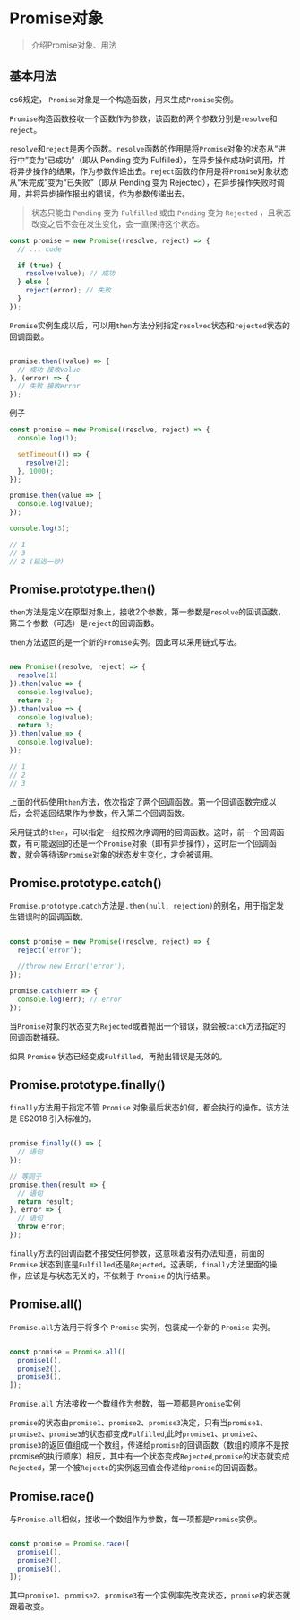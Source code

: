 # Promise对象

> 介绍Promise对象、用法

## 基本用法

es6规定， `Promise`对象是一个构造函数，用来生成`Promise`实例。

`Promise`构造函数接收一个函数作为参数，该函数的两个参数分别是`resolve`和`reject`。

`resolve`和`reject`是两个函数。`resolve`函数的作用是将`Promise`对象的状态从“进行中”变为“已成功”（即从 Pending 变为 Fulfilled），在异步操作成功时调用，并将异步操作的结果，作为参数传递出去。`reject`函数的作用是将`Promise`对象状态从“未完成”变为“已失败”（即从 Pending 变为 Rejected），在异步操作失败时调用，并将异步操作报出的错误，作为参数传递出去。

> 状态只能由 `Pending` 变为 `Fulfilled` 或由 `Pending` 变为 `Rejected` ，且状态改变之后不会在发生变化，会一直保持这个状态。

```js
const promise = new Promise((resolve, reject) => {
  // ... code

  if (true) {
    resolve(value); // 成功
  } else {
    reject(error); // 失败
  }
});
```

`Promise`实例生成以后，可以用`then`方法分别指定`resolved`状态和`rejected`状态的回调函数。

```js

promise.then((value) => {
  // 成功 接收value
}, (error) => { 
  // 失败 接收error
});

```

例子

```js
const promise = new Promise((resolve, reject) => {
  console.log(1);

  setTimeout(() => {
    resolve(2);
  }, 1000);
});

promise.then(value => {
  console.log(value);
});

console.log(3);

// 1
// 3
// 2 (延迟一秒)

```

## Promise.prototype.then()

`then`方法是定义在原型对象上，接收2个参数，第一参数是`resolve`的回调函数，第二个参数（可选）是`reject`的回调函数。

`then`方法返回的是一个新的`Promise`实例。因此可以采用链式写法。

```js

new Promise((resolve, reject) => {
  resolve(1)
}).then(value => {
  console.log(value);
  return 2;
}).then(value => {
  console.log(value);
  return 3;
}).then(value => {
  console.log(value);
});

// 1
// 2
// 3

```

上面的代码使用`then`方法，依次指定了两个回调函数。第一个回调函数完成以后，会将返回结果作为参数，传入第二个回调函数。

采用链式的`then`，可以指定一组按照次序调用的回调函数。这时，前一个回调函数，有可能返回的还是一个`Promise`对象（即有异步操作），这时后一个回调函数，就会等待该`Promise`对象的状态发生变化，才会被调用。


## Promise.prototype.catch()

`Promise.prototype.catch`方法是`.then(null, rejection)`的别名，用于指定发生错误时的回调函数。


```js

const promise = new Promise((resolve, reject) => {
  reject('error');

  //throw new Error('error');
});

promise.catch(err => {
  console.log(err); // error
});

```

当`Promise`对象的状态变为`Rejected`或者抛出一个错误，就会被`catch`方法指定的回调函数捕获。

如果 `Promise` 状态已经变成`Fulfilled`，再抛出错误是无效的。

## Promise.prototype.finally() 

`finally`方法用于指定不管 `Promise` 对象最后状态如何，都会执行的操作。该方法是 ES2018 引入标准的。

```js

promise.finally(() => {
  // 语句
});

// 等同于
promise.then(result => {
  // 语句
  return result;
}, error => {
  // 语句
  throw error;
});

```

`finally`方法的回调函数不接受任何参数，这意味着没有办法知道，前面的 `Promise` 状态到底是`Fulfilled`还是`Rejected`。这表明，`finally`方法里面的操作，应该是与状态无关的，不依赖于 `Promise` 的执行结果。

## Promise.all()

`Promise.all`方法用于将多个 `Promise` 实例，包装成一个新的 `Promise` 实例。

```js

const promise = Promise.all([
  promise1(),
  promise2(),
  promise3(),
]);

```

`Promise.all` 方法接收一个数组作为参数，每一项都是`Promise`实例

`promise`的状态由`promise1`、`promise2`、`promise3`决定，只有当`promise1`、`promise2`、`promise3`的状态都变成`Fulfilled`,此时`promise1`、`promise2`、`promise3`的返回值组成一个数组，传递给`promise`的回调函数（数组的顺序不是按promise的执行顺序）相反，其中有一个状态变成`Rejected`,`promise`的状态就变成`Rejected`，第一个被`Rejecte`的实例返回值会传递给`promise`的回调函数。

## Promise.race()

与`Promise.all`相似，接收一个数组作为参数，每一项都是`Promise`实例。

```js

const promise = Promise.race([
  promise1(),
  promise2(),
  promise3(),
]);

```
其中`promise1`、`promise2`、`promise3`有一个实例率先改变状态，`promise`的状态就跟着改变。
